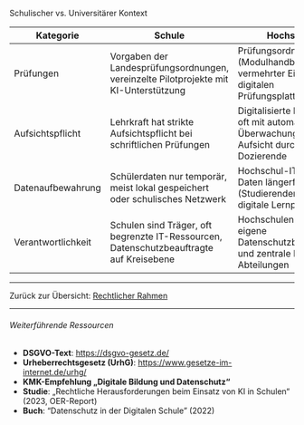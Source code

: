 Schulischer vs. Universitärer Kontext

| **Kategorie**       | **Schule**                                                                                 | **Hochschule**                                                                         |
|---------------------|--------------------------------------------------------------------------------------------|----------------------------------------------------------------------------------------|
| Prüfungen           | Vorgaben der Landesprüfungsordnungen, vereinzelte Pilotprojekte mit KI-Unterstützung        | Prüfungsordnungen (Modulhandbücher), vermehrter Einsatz von digitalen Prüfungsplattformen |
| Aufsichtspflicht    | Lehrkraft hat strikte Aufsichtspflicht bei schriftlichen Prüfungen                          | Digitalisierte Prüfungen oft mit automatischer Überwachung, aber Aufsicht durch Dozierende |
| Datenaufbewahrung   | Schülerdaten nur temporär, meist lokal gespeichert oder schulisches Netzwerk                | Hochschul-IT speichert Daten längerfristig (Studierendenverwaltung, digitale Lernplattformen) |
| Verantwortlichkeit  | Schulen sind Träger, oft begrenzte IT-Ressourcen, Datenschutzbeauftragte auf Kreisebene     | Hochschulen haben eigene Datenschutzbeauftragte und zentrale IT-Abteilungen             |

---

Zurück zur Übersicht: [Rechtlicher Rahmen](./Rechtlicher_Rahmen)

--- 

###### Weiterführende Ressourcen
- **DSGVO-Text**: https://dsgvo-gesetz.de/  
- **Urheberrechtsgesetz (UrhG)**: https://www.gesetze-im-internet.de/urhg/  
- **KMK-Empfehlung „Digitale Bildung und Datenschutz“**  
- **Studie**: „Rechtliche Herausforderungen beim Einsatz von KI in Schulen“ (2023, OER-Report)  
- **Buch**: “Datenschutz in der Digitalen Schule” (2022)
